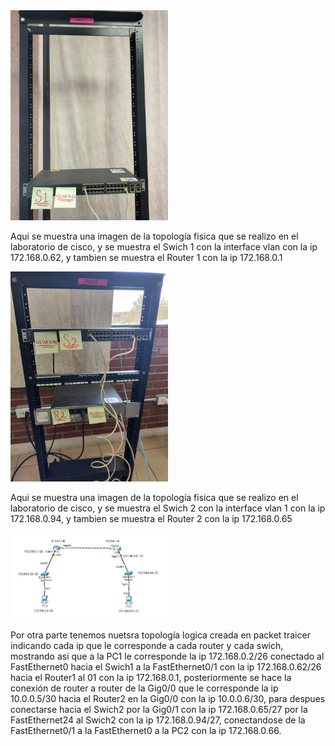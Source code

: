 
<img src="imagenes/Topologiafisica.jpg" width="50%" height="auto">


Aqui se muestra una imagen de la topología fisica que se realizo en el laboratorio de cisco, y se muestra el Swich 1 con la interface vlan con la ip 172.168.0.62, y tambien se muestra el Router 1 con la ip 172.168.0.1 


<img src="imagenes/Topologiafisica2.jpg" width="50%" height="auto">

Aqui se muestra una imagen de la topología fisica que se realizo en el laboratorio de cisco, y se muestra el Swich 2 con la interface vlan 1 con la ip 172.168.0.94, y tambien se muestra el Router 2 con la ip 172.168.0.65 


<img src="imagenes/Topologialogica.jpg" width="50%" height="auto">

Por otra parte tenemos nuetsra topología logica creada en packet traicer indicando cada ip que le corresponde a cada router y cada swich, mostrando asi que a la PC1 le corresponde la ip 172.168.0.2/26 conectado al FastEthernet0 hacia el Swich1 a la FastEthernet0/1 con la ip 172.168.0.62/26 hacia el Router1 al 01 con la ip 172.168.0.1, posteriormente se hace la conexión de router a router de la Gig0/0 que le corresponde la ip 10.0.0.5/30 hacia el Router2 en la Gig0/0 con la ip 10.0.0.6/30, para despues conectarse hacia el Swich2 por la Gig0/1 con la ip 172.168.0.65/27 por la FastEthernet24 al Swich2 con la ip 172.168.0.94/27, conectandose de la FastEthernet0/1 a la FastEthernet0 a la PC2 con la ip 172.168.0.66.
